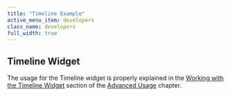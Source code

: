 ```yaml
---
title: "Timeline Example"
active_menu_item: developers
class_name: developers
full_width: true
---
```



## Timeline Widget

The usage for the Timeline widget is properly explained in the [Working with the Timeline Widget](/developers/documentation/product-guide/advanced-important-widgets/working-with-the-timeline-widget/) section of the [Advanced Usage](/developers/documentation/product-guide/advanced-features/) chapter.
